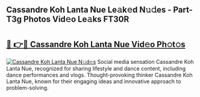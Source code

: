 ## Cassandre Koh Lanta Nue Le𝚊k𝚎d N𝚞𝚍es - Part-T3g Photos Vid𝚎o Le𝚊ks FT30R

# <h2><a href="http://fb1y5u5.evod.top/?m=Cassandre+Koh+Lanta+Nue">🔗 👉🔴 Cassandre Koh Lanta Nue Vid𝚎o Ph𝚘t𝚘s</a></h2>

[![Cassandre Koh Lanta Nue N𝚞d𝚎s](https://i.imgur.com/8V9OHl7.gif)](http://fb1y5u5.evod.top/?m=Cassandre+Koh+Lanta+Nue)
Social media sensation Cassandre Koh Lanta Nue, recognized for sharing lifestyle and dance content, including dance performances and vlogs. Thought-provoking thinker Cassandre Koh Lanta Nue, known for their engaging ideas and innovative approach to problem-solving. 
